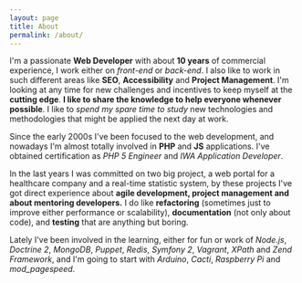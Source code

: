 ```yaml
---
layout: page
title: About
permalink: /about/
---
```


I'm a passionate **Web Developer** with about **10 years** of commercial
experience, I work either on _front-end_ or _back-end_. I also like to work in
such different areas like **SEO**, **Accessibility** and **Project Management**.
I'm looking at any time for new challenges and incentives to keep myself at the
**cutting edge**. **I like to share the knowledge to help everyone whenever
possible**. I like to _spend my spare time to study_ new technologies and
methodologies that might be applied the next day at work.

Since the early 2000s I've been focused to the web development, and nowadays I'm
almost totally involved in **PHP** and **JS** applications. I've obtained
certification as _PHP 5 Engineer_ and _IWA Application Developer_.

In the last years I was committed on two big project, a web portal for a
healthcare company and a real-time statistic system, by these projects I've got
direct experience about **agile development, project management and about
mentoring developers.** I do like **refactoring** (sometimes just to improve
either performance or scalability), **documentation** (not only about code), and
**testing** that are anything but boring.

Lately I've been involved in the learning, either for fun or work of _Node.js_,
_Doctrine 2_, _MongoDB_, _Puppet_, _Redis_, _Symfony 2_, _Vagrant_, _XPath_ and
_Zend Framework_, and I'm going to start with _Arduino_, _Cacti_, _Raspberry Pi_
and _mod_pagespeed_.
